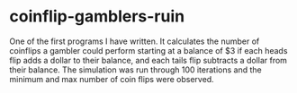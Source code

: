 # coinflip-gamblers-ruin

One of the first programs I have written. It calculates the number of coinflips a gambler could perform starting at a balance of $3 if each heads flip adds a dollar to their balance, and each tails flip subtracts a dollar from their balance.
The simulation was run through 100 iterations and the minimum and max number of coin flips were observed.
